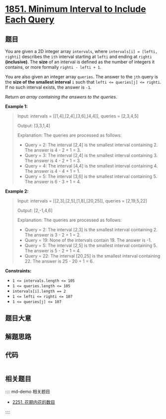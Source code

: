 # [1851. Minimum Interval to Include Each Query](https://leetcode.com/problems/minimum-interval-to-include-each-query)

## 题目

You are given a 2D integer array `intervals`, where `intervals[i] = [lefti,
righti]` describes the `ith` interval starting at `lefti` and ending at
`righti` **(inclusive)**. The **size** of an interval is defined as the number
of integers it contains, or more formally `righti - lefti + 1`.

You are also given an integer array `queries`. The answer to the `jth` query
is the **size of the smallest interval** `i` such that `lefti <= queries[j] <=
righti`. If no such interval exists, the answer is `-1`.

Return _an array containing the answers to the queries_.



**Example 1:**

> Input: intervals = [[1,4],[2,4],[3,6],[4,4]], queries = [2,3,4,5]
> 
> Output: [3,3,1,4]
> 
> Explanation: The queries are processed as follows:
> - Query = 2: The interval [2,4] is the smallest interval containing 2. The answer is 4 - 2 + 1 = 3.
> - Query = 3: The interval [2,4] is the smallest interval containing 3. The answer is 4 - 2 + 1 = 3.
> - Query = 4: The interval [4,4] is the smallest interval containing 4. The answer is 4 - 4 + 1 = 1.
> - Query = 5: The interval [3,6] is the smallest interval containing 5. The answer is 6 - 3 + 1 = 4.

**Example 2:**

> Input: intervals = [[2,3],[2,5],[1,8],[20,25]], queries = [2,19,5,22]
> 
> Output: [2,-1,4,6]
> 
> Explanation: The queries are processed as follows:
> - Query = 2: The interval [2,3] is the smallest interval containing 2. The answer is 3 - 2 + 1 = 2.
> - Query = 19: None of the intervals contain 19. The answer is -1.
> - Query = 5: The interval [2,5] is the smallest interval containing 5. The answer is 5 - 2 + 1 = 4.
> - Query = 22: The interval [20,25] is the smallest interval containing 22. The answer is 25 - 20 + 1 = 6.

**Constraints:**

  * `1 <= intervals.length <= 105`
  * `1 <= queries.length <= 105`
  * `intervals[i].length == 2`
  * `1 <= lefti <= righti <= 107`
  * `1 <= queries[j] <= 107`


## 题目大意

## 解题思路

## 代码

```javascript

```

## 相关题目

:::: md-demo 相关题目
- [2251. 花期内花的数目](https://leetcode.com/problems/number-of-flowers-in-full-bloom)

::::
